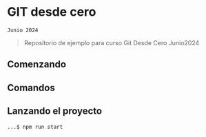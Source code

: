 # GIT desde cero

`Junio 2024`

> Repositorio de ejemplo para curso Git Desde Cero Junio2024

## Comenzando

## Comandos

## Lanzando el proyecto

```bash
...$ npm run start
```
